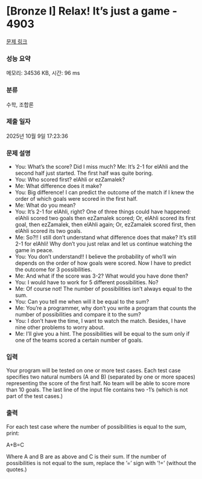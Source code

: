 # [Bronze I] Relax! It’s just a game - 4903 

[문제 링크](https://www.acmicpc.net/problem/4903) 

### 성능 요약

메모리: 34536 KB, 시간: 96 ms

### 분류

수학, 조합론

### 제출 일자

2025년 10월 9일 17:23:36

### 문제 설명

<ul>
	<li>You: What’s the score? Did I miss much? Me: It’s 2-1 for elAhli and the second half just started. The first half was quite boring. </li>
	<li>You: Who scored first? elAhli or ezZamalek? </li>
	<li>Me: What difference does it make?</li>
	<li>You: Big difference! I can predict the outcome of the match if I knew the order of which goals were scored in the first half.</li>
	<li>Me: What do you mean?</li>
	<li>You: It’s 2-1 for elAhli, right? One of three things could have happened: elAhli scored two goals then ezZamalek scored; Or, elAhli scored its first goal, then ezZamalek, then elAhli again; Or, ezZamalek scored first, then elAhli scored its two goals.</li>
	<li>Me: So?!! I still don’t understand what difference does that make? It’s still 2-1 for elAhli! Why don’t you just relax and let us continue watching the game in peace.</li>
	<li>You: You don’t understand!! I believe the probability of who’ll win depends on the order of how goals were scored. Now I have to predict the outcome for 3 possibilities.</li>
	<li>Me: And what if the score was 3-2? What would you have done then?</li>
	<li>You: I would have to work for 5 different possibilities. No?</li>
	<li>Me: Of course not! The number of possibilities isn’t always equal to the sum.</li>
	<li>You: Can you tell me when will it be equal to the sum?</li>
	<li>Me: You’re a programmer, why don’t you write a program that counts the number of possibilities and compare it to the sum?</li>
	<li>You: I don’t have the time, I want to watch the match. Besides, I have nine other problems to worry about.</li>
	<li>Me: I’ll give you a hint. The possibilities will be equal to the sum only if one of the teams scored a certain number of goals.</li>
</ul>

### 입력 

 <p>Your program will be tested on one or more test cases. Each test case specifies two natural numbers (A and B) (separated by one or more spaces) representing the score of the first half. No team will be able to score more than 10 goals. The last line of the input file contains two -1’s (which is not part of the test cases.)</p>

### 출력 

 <p>For each test case where the number of possibilities is equal to the sum, print:</p>

<p>A+B=C</p>

<p>Where A and B are as above and C is their sum. If the number of possibilities is not equal to the sum, replace the ’=’ sign with ’!=’ (without the quotes.)</p>

